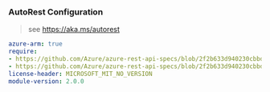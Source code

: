 ### AutoRest Configuration

> see https://aka.ms/autorest

``` yaml
azure-arm: true
require:
- https://github.com/Azure/azure-rest-api-specs/blob/2f2b633d940230cbbd5bcf1339a2e1c48674e4a2/specification/iotcentral/resource-manager/readme.md
- https://github.com/Azure/azure-rest-api-specs/blob/2f2b633d940230cbbd5bcf1339a2e1c48674e4a2/specification/iotcentral/resource-manager/readme.go.md
license-header: MICROSOFT_MIT_NO_VERSION
module-version: 2.0.0

```